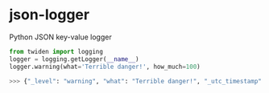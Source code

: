 # json-logger
Python JSON key-value logger

```python
from twiden import logging
logger = logging.getLogger(__name__)
logger.warning(what='Terrible danger!', how_much=100)

>>> {"_level": "warning", "what": "Terrible danger!", "_utc_timestamp": "2015-12-26T08:56:05.062067", "_component": "__main__"}
```

